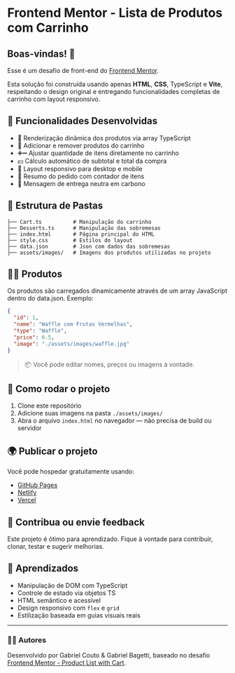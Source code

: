 # Frontend Mentor - Lista de Produtos com Carrinho

## Boas-vindas! 👋

Esse é um desafio de front-end do [Frontend Mentor](https://www.frontendmentor.io).

Esta solução foi construída usando apenas **HTML**, **CSS**, TypeScript e **Vite**, respeitando o design original e entregando funcionalidades completas de carrinho com layout responsivo.

## 🔧 Funcionalidades Desenvolvidas

* 🍰 Renderização dinâmica dos produtos via array TypeScript
* 🛒 Adicionar e remover produtos do carrinho
* ➕➖ Ajustar quantidade de itens diretamente no carrinho
* 💵 Cálculo automático de subtotal e total da compra
* 📱 Layout responsivo para desktop e mobile
* 🧾 Resumo do pedido com contador de itens
* 🌿 Mensagem de entrega neutra em carbono

## 📁 Estrutura de Pastas

```
├── Cart.ts          # Manipulação do carrinho
├── Desserts.ts      # Manipulação das sobremesas
├── index.html       # Página principal do HTML
├── style.css        # Estilos do layout
├── data.json        # Json com dados das sobremesas
├── assets/images/   # Imagens dos produtos utilizadas no projeto 
```

## 🧑‍🍳 Produtos

Os produtos são carregados dinamicamente através de um array JavaScript dentro do data.json. Exemplo:

```json
{
  "id": 1,
  "name": "Waffle com Frutas Vermelhas",
  "type": "Waffle",
  "price": 6.5,
  "image": "./assets/images/waffle.jpg"
}
```

> 📦 Você pode editar nomes, preços ou imagens à vontade.

## 🚀 Como rodar o projeto

1. Clone este repositório
2. Adicione suas imagens na pasta `./assets/images/`
3. Abra o arquivo `index.html` no navegador — não precisa de build ou servidor

## 🌍 Publicar o projeto

Você pode hospedar gratuitamente usando:

* [GitHub Pages](https://pages.github.com/)
* [Netlify](https://netlify.com/)
* [Vercel](https://vercel.com/)

## 🤝 Contribua ou envie feedback

Este projeto é ótimo para aprendizado. Fique à vontade para contribuir, clonar, testar e sugerir melhorias.

## 🧠 Aprendizados

* Manipulação de DOM com TypeScript
* Controle de estado via objetos TS
* HTML semântico e acessível
* Design responsivo com `flex` e `grid`
* Estilização baseada em guias visuais reais

---

### 👨‍💻 Autores

Desenvolvido por Gabriel Couto & Gabriel Bagetti, baseado no desafio [Frontend Mentor - Product List with Cart](https://www.frontendmentor.io/challenges/product-list-with-cart-5MmqLVAp_d).
